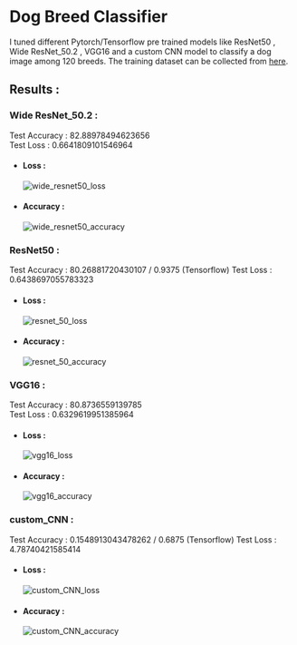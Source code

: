 # Dog Breed Classifier
I tuned different Pytorch/Tensorflow pre trained models like ResNet50 , Wide ResNet_50.2 , VGG16 and a custom CNN model to classify a dog image among 120 breeds.
The training dataset can be collected from [here](http://vision.stanford.edu/aditya86/ImageNetDogs/images.tar).

## Results :

### Wide ResNet_50.2 :
Test Accuracy :   82.88978494623656   
Test Loss     :   0.6641809101546964
- #### Loss :
  ![wide_resnet50_loss](https://user-images.githubusercontent.com/57902078/137465987-cee6d0ae-923e-42c2-81d7-a83b59e09d77.png)
- #### Accuracy :
  ![wide_resnet50_accuracy](https://user-images.githubusercontent.com/57902078/137466085-4056e779-73be-4d57-ab8b-c29e6e46cf60.png)

### ResNet50 :
Test Accuracy :   80.26881720430107 / 0.9375 (Tensorflow)
Test Loss :       0.6438697055783323
- #### Loss :
  ![resnet_50_loss](https://user-images.githubusercontent.com/57902078/137466849-3392854a-9d1e-463a-b8d2-645303d5f7f1.png)

- #### Accuracy :
  ![resnet_50_accuracy](https://user-images.githubusercontent.com/57902078/137466887-f871777c-0276-4adb-a78e-68d70c42422e.png)

### VGG16 :
Test Accuracy :   80.8736559139785      
Test Loss :       0.6329619951385964
- #### Loss :
  ![vgg16_loss](https://user-images.githubusercontent.com/57902078/137476625-6473d98d-0e73-47ac-8a36-d5810c3d7039.png)

- #### Accuracy :
  ![vgg16_accuracy](https://user-images.githubusercontent.com/57902078/137476645-fb5c7f00-ab01-49f6-bfd8-dc3b3614c6b6.png)

### custom_CNN :
Test Accuracy :   0.1548913043478262  / 0.6875 (Tensorflow)
Test Loss :       4.78740421585414 
- #### Loss :
  ![custom_CNN_loss](https://user-images.githubusercontent.com/57902078/137493266-ebda15a8-753d-4c6b-bd54-61013e6d106b.png)
- #### Accuracy :
  ![custom_CNN_accuracy](https://user-images.githubusercontent.com/57902078/137493380-6bbc1071-f5b0-41da-b3f5-f3c093b4b2fb.png)
